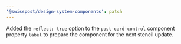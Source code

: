 ```yaml
---
'@swisspost/design-system-components': patch
---
```


Added the `reflect: true` option to the `post-card-control` component property `label` to prepare the component for the next stencil update.
